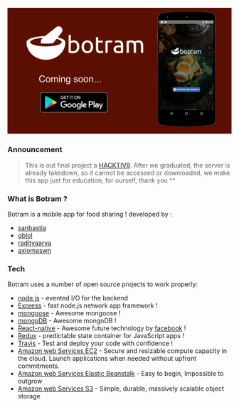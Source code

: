 
![botram.png](botram.png)

### Announcement

>This is out final project a [HACKTIV8](https://hacktiv8.com/). After we graduated, the server is already takedown, so it cannot be accessed or downloaded, we make this app just for education, for ourself, thank you ^^



### What is Botram ?

Botram is a mobile app for food sharing ! developed by :

  - [sanbastia](https://github.com/sanBastia)
  - [qblol](https://github.com/qblol)
  - [radityaarya](https://github.com/radityaarya)
  - [axiomaswn](https://github.com/axiomaswn)

### Tech

Botram uses a number of open source projects to work properly:


  * [node.js](https://nodejs.org/en/) - evented I/O for the backend
  * [Express](https://expressjs.com/) - fast node.js network app framework !
  * [mongoose](http://mongoosejs.com/) - Awesome mongoose !
  * [mongoDB](https://www.mongodb.com/) - Awesome mongoDB !
  * [React-native](https://facebook.github.io/react-native/) - Awesome future technology by [facebook](http://facebook.com) !
  * [Redux](http://redux.js.org/) - predictable state container for JavaScript apps !
  * [Travis](https://travis-ci.org) - Test and deploy your code with confidence !
  * [Amazon web Services EC2](https://aws.amazon.com/ec2/?nc2=h_m1) - Secure and resizable compute capacity in the cloud.
Launch applications when needed without upfront commitments.
  * [Amazon web Services Elastic Beanstalk](https://aws.amazon.com/elasticbeanstalk/?nc2=h_m1) - Easy to begin, Impossible to outgrow
  * [Amazon web Services S3](https://aws.amazon.com/s3/?nc2=h_m1) - Simple, durable, massively scalable object storage
